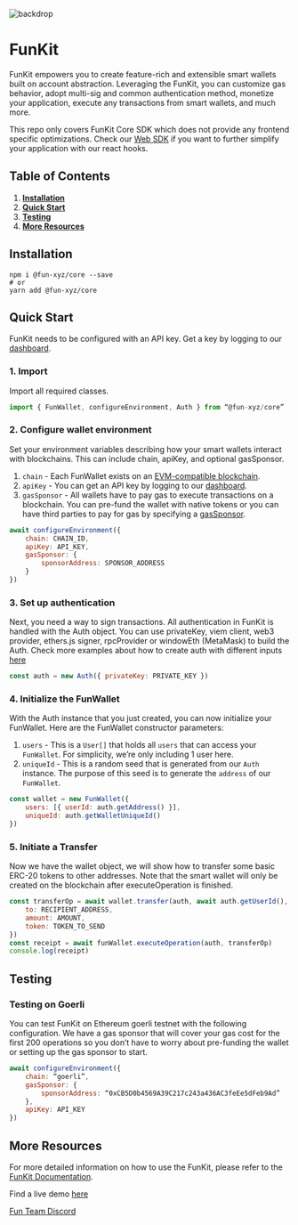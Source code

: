 ![backdrop](https://user-images.githubusercontent.com/5194671/219986266-bfbf6143-dfdf-4154-8afc-156d19d9603e.png)

# **FunKit**

FunKit empowers you to create feature-rich and extensible smart wallets built on account abstraction. Leveraging the FunKit, you can customize gas behavior, adopt multi-sig and common authentication method, monetize your application, execute any transactions from smart wallets, and much more.

This repo only covers FunKit Core SDK which does not provide any frontend specific optimizations. Check our [Web SDK](https://github.com/TheFunGroup/fun-wallet-react) if you want to further simplify your application with our react hooks.

## **Table of Contents**

1. **[Installation](#installation)**
2. **[Quick Start](#quickstart)**
3. **[Testing](#testing)**
4. **[More Resources](#moreresources)**

## <a id="installation"></a> **Installation**

```
npm i @fun-xyz/core --save
# or
yarn add @fun-xyz/core
```

## <a id="quickstart"></a> **Quick Start**

FunKit needs to be configured with an API key. Get a key by logging to our [dashboard](https://app.fun.xyz/sign-in/request).

### 1. Import

Import all required classes.

```js
import { FunWallet, configureEnvironment, Auth } from “@fun-xyz/core”
```

### 2. Configure wallet environment

Set your environment variables describing how your smart wallets interact with blockchains. This can include chain, apiKey, and optional gasSponsor.

1. `chain` - Each FunWallet exists on an [EVM-compatible blockchain](https://ethereum.org/en/developers/docs/evm/).
2. `apiKey` - You can get an API key by logging to our [dashboard](https://app.fun.xyz/sign-in/request).
3. `gasSponsor` - All wallets have to pay gas to execute transactions on a blockchain. You can pre-fund the wallet with native tokens or you can have third parties to pay for gas by specifying a [gasSponsor](https://docs.fun.xyz/api-reference/gas-sponsor).

```js
await configureEnvironment({
    chain: CHAIN_ID,
    apiKey: API_KEY,
    gasSponsor: {
        sponsorAddress: SPONSOR_ADDRESS
    }
})
```

### 3. Set up authentication

Next, you need a way to sign transactions. All authentication in FunKit is handled with the Auth object. You can use privateKey, viem client, web3 provider, ethers.js signer, rpcProvider or windowEth (MetaMask) to build the Auth. Check more examples about how to create auth with different inputs [here](https://docs.fun.xyz/api-reference/auth)

```js
const auth = new Auth({ privateKey: PRIVATE_KEY })
```

### 4. Initialize the FunWallet

With the Auth instance that you just created, you can now initialize your FunWallet. Here are the FunWallet constructor parameters:

1. `users` - This is a `User[]` that holds all `users` that can access your `FunWallet`. For simplicity, we’re only including 1 user here.
2. `uniqueId` - This is a random seed that is generated from our `Auth` instance. The purpose of this seed is to generate the `address` of our `FunWallet`.

```js
const wallet = new FunWallet({
    users: [{ userId: auth.getAddress() }],
    uniqueId: auth.getWalletUniqueId()
})
```

### 5. Initiate a Transfer

Now we have the wallet object, we will show how to transfer some basic ERC-20 tokens to other addresses. Note that the smart wallet will only be created on the blockchain after executeOperation is finished.

```js
const transferOp = await wallet.transfer(auth, await auth.getUserId(), {
    to: RECIPIENT_ADDRESS,
    amount: AMOUNT,
    token: TOKEN_TO_SEND
})
const receipt = await funWallet.executeOperation(auth, transferOp)
console.log(receipt)
```

## <a id="testing"></a> **Testing**

### **Testing on Goerli**

You can test FunKit on Ethereum goerli testnet with the following configuration. We have a gas sponsor that will cover your gas cost for the first 200 operations so you don’t have to worry about pre-funding the wallet or setting up the gas sponsor to start.

```js
await configureEnvironment({
    chain: “goerli”,
    gasSponsor: {
        sponsorAddress: “0xCB5D0b4569A39C217c243a436AC3feEe5dFeb9Ad”
    },
    apiKey: API_KEY
})
```

## <a id="moreresources"></a> **More Resources**

For more detailed information on how to use the FunKit, please refer to the [FunKit Documentation](http://docs.fun.xyz).

Find a live demo [here](https://demo.fun.xyz)

[Fun Team Discord](https://discord.gg/7ZRAv4es)
